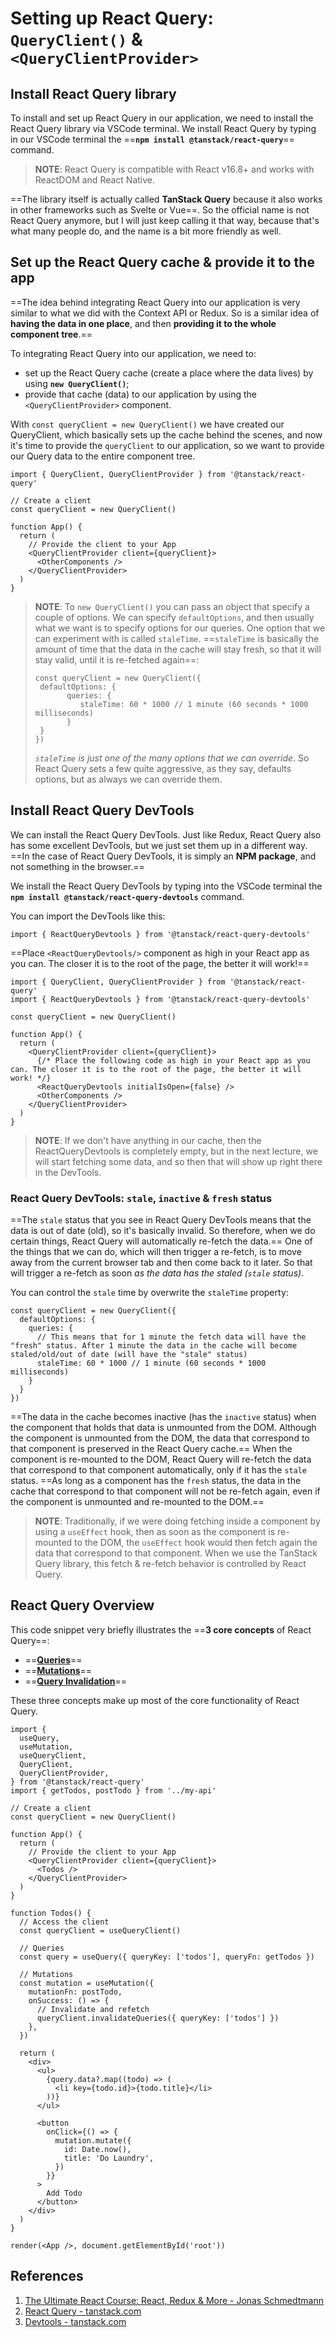 # Setting up React Query: `QueryClient()` & `<QueryClientProvider>`

## Install React Query library

To install and set up React Query in our application, we need to install the React Query library via VSCode terminal. We install React Query by typing in our VSCode terminal the ==**`npm install @tanstack/react-query`**== command.

> **NOTE**: React Query is compatible with React v16.8+ and works with ReactDOM and React Native.

==The library itself is actually called **TanStack Query** because it also works in other frameworks such as Svelte or Vue==. So the official name is not React Query anymore, but I will just keep calling it that way, because that's what many people do, and the name is a bit more friendly as well.

## Set up the **React Query cache** & **provide it** to the app

==The idea behind integrating React Query into our application is very similar to what we did with the Context API or Redux. So is a similar idea of **having the data in one place**, and then **providing it to the whole component tree**.==

To integrating React Query into our application, we need to:

- set up the React Query cache (create a place where the data lives) by using **`new QueryClient()`**;
- provide that cache (data) to our application by using the `<QueryClientProvider>` component.

With `const queryClient = new QueryClient()` we have created our QueryClient, which basically sets up the cache behind the scenes, and now it's time to provide the `queryClient` to our application, so we want to provide our Query data to the entire component tree.

```react
import { QueryClient, QueryClientProvider } from '@tanstack/react-query'

// Create a client
const queryClient = new QueryClient()

function App() {
  return (
    // Provide the client to your App
    <QueryClientProvider client={queryClient}>
      <OtherComponents />
    </QueryClientProvider>
  )
}
```

>**NOTE**: To `new QueryClient()` you can pass an object that specify a couple of options. We can specify `defaultOptions`, and then usually what we want is to specify options for our queries. One option that we can experiment with is called `staleTime`. ==`staleTime` is basically the amount of time that the data in the cache will stay fresh, so that it will stay valid, until it is re-fetched again==:
>
>```react
>const queryClient = new QueryClient({
>  defaultOptions: {
>        queries: {
>           staleTime: 60 * 1000 // 1 minute (60 seconds * 1000 milliseconds)
>        }
>  }
>})
>```
>
>_`staleTime` is just one of the many options that we can override_. So React Query sets a few quite aggressive, as they say, defaults options, but as always we can override them.

## Install React Query DevTools

We can install the React Query DevTools. Just like Redux, React Query also has some excellent DevTools, but we just set them up in a different way. ==In the case of React Query DevTools, it is simply an **NPM package**, and not something in the browser.==

We install the React Query DevTools by typing into the VSCode terminal the **`npm install @tanstack/react-query-devtools`** command.

You can import the DevTools like this:

```react
import { ReactQueryDevtools } from '@tanstack/react-query-devtools'
```

==Place `<ReactQueryDevtools/>` component as high in your React app as you can. The closer it is to the root of the page, the better it will work!==

```react
import { QueryClient, QueryClientProvider } from '@tanstack/react-query'
import { ReactQueryDevtools } from '@tanstack/react-query-devtools'

const queryClient = new QueryClient()

function App() {
  return (
    <QueryClientProvider client={queryClient}>
      {/* Place the following code as high in your React app as you can. The closer it is to the root of the page, the better it will work! */}
      <ReactQueryDevtools initialIsOpen={false} /> 
      <OtherComponents />
    </QueryClientProvider>
  )
}
```

> **NOTE**: If we don't have anything in our cache, then the ReactQueryDevtools is completely empty, but in the next lecture, we will start fetching some data, and so then that will show up right there in the DevTools.

### React Query DevTools: `stale`, `inactive` & `fresh` status

==The `stale` status that you see in React Query DevTools means that the data is out of date (old), so it's basically invalid. So therefore, when we do certain things, React Query will automatically re-fetch the data.== One of the things that we can do, which will then trigger a re-fetch, is to move away from the current browser tab and then come back to it later. So that will trigger a re-fetch as soon _as the data has the staled (`stale` status)_.

You can control the `stale` time by overwrite the `staleTime` property:

```react
const queryClient = new QueryClient({
  defaultOptions: {
    queries: {
      // This means that for 1 minute the fetch data will have the "fresh" status. After 1 minute the data in the cache will become staled/old/out of date (will have the "stale" status)
      staleTime: 60 * 1000 // 1 minute (60 seconds * 1000 milliseconds)
    }
  }
})
```

==The data in the cache becomes inactive (has the `inactive` status) when the component that holds that data is unmounted from the DOM. Although the component is unmounted from the DOM, the data that correspond to that component is preserved in the React Query cache.== When the component is re-mounted to the DOM, React Query will re-fetch the data that correspond to that component automatically, only if it has the `stale` status. ==As long as a component has the `fresh` status, the data in the cache that correspond to that component will not be re-fetch again, even if the component is unmounted and re-mounted to the DOM.==

> **NOTE**: Traditionally, if we were doing fetching inside a component by using a `useEffect` hook, then as soon as the component is re-mounted to the DOM, the `useEffect` hook would then fetch again the data that correspond to that component. When we use the TanStack Query library, this fetch & re-fetch behavior is controlled by React Query.

## React Query Overview

This code snippet very briefly illustrates the ==**3 core concepts** of React Query==:

- ==**[Queries](https://tanstack.com/query/latest/docs/react/guides/queries)**==
- ==**[Mutations](https://tanstack.com/query/latest/docs/react/guides/mutations)**==
- ==**[Query Invalidation](https://tanstack.com/query/latest/docs/react/guides/query-invalidation)**==

These three concepts make up most of the core functionality of React Query.

```react
import {
  useQuery,
  useMutation,
  useQueryClient,
  QueryClient,
  QueryClientProvider,
} from '@tanstack/react-query'
import { getTodos, postTodo } from '../my-api'

// Create a client
const queryClient = new QueryClient()

function App() {
  return (
    // Provide the client to your App
    <QueryClientProvider client={queryClient}>
      <Todos />
    </QueryClientProvider>
  )
}

function Todos() {
  // Access the client
  const queryClient = useQueryClient()

  // Queries
  const query = useQuery({ queryKey: ['todos'], queryFn: getTodos })

  // Mutations
  const mutation = useMutation({
    mutationFn: postTodo,
    onSuccess: () => {
      // Invalidate and refetch
      queryClient.invalidateQueries({ queryKey: ['todos'] })
    },
  })

  return (
    <div>
      <ul>
        {query.data?.map((todo) => (
          <li key={todo.id}>{todo.title}</li>
        ))}
      </ul>

      <button
        onClick={() => {
          mutation.mutate({
            id: Date.now(),
            title: 'Do Laundry',
          })
        }}
      >
        Add Todo
      </button>
    </div>
  )
}

render(<App />, document.getElementById('root'))
```

## References

1. [The Ultimate React Course: React, Redux & More - Jonas Schmedtmann](https://www.udemy.com/course/the-ultimate-react-course/)
2. [React Query - tanstack.com](https://tanstack.com/query/latest/docs/react/overview)
3. [Devtools - tanstack.com](https://tanstack.com/query/latest/docs/react/devtools)